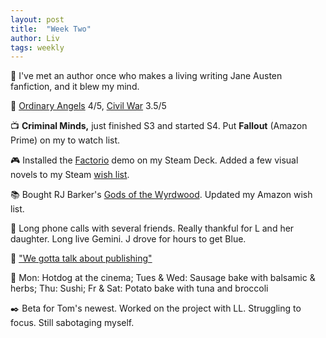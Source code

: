 ```yaml
---
layout: post
title:  "Week Two"
author: Liv
tags: weekly
---
```

💭 I've met an author once who makes a living writing Jane Austen fanfiction, and it blew my mind.

🎥 [Ordinary Angels](https://letterboxd.com/vinjii/film/ordinary-angels/) 4/5, [Civil War](https://letterboxd.com/vinjii/film/civil-war-2024/) 3.5/5

📺 **Criminal Minds,** just finished S3 and started S4. Put **Fallout** (Amazon Prime) on my to watch list.

🎮 Installed the [Factorio](https://store.steampowered.com/app/427520/Factorio/) demo on my Steam Deck. Added a few visual novels to my Steam [wish list](https://store.steampowered.com/wishlist/id/vinjii).

📚 Bought RJ Barker's [Gods of the Wyrdwood](https://www.goodreads.com/book/show/62874007-gods-of-the-wyrdwood). Updated my Amazon wish list.

💜 Long phone calls with several friends. Really thankful for L and her daughter. Long live Gemini. J drove for hours to get Blue.

🔗 ["We gotta talk about publishing"](https://www.lilithsaintcrow.com/2024/04/we-gotta-talk-about-publishing/)

🍴 Mon: Hotdog at the cinema; Tues & Wed: Sausage bake with balsamic & herbs; Thu: Sushi; Fr & Sat: Potato bake with tuna and broccoli

✒️ Beta for Tom's newest. Worked on the project with LL. Struggling to focus. Still sabotaging myself.